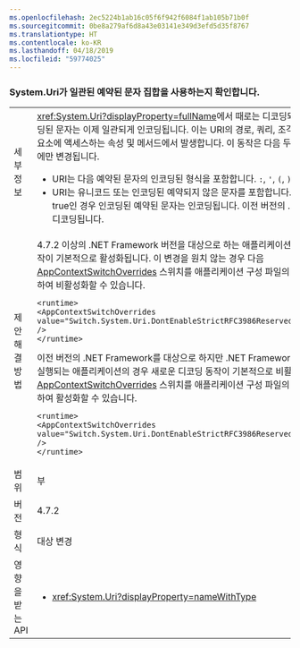 ```yaml
---
ms.openlocfilehash: 2ec5224b1ab16c05f6f942f6084f1ab105b71b0f
ms.sourcegitcommit: 0be8a279af6d8a43e03141e349d3efd5d35f8767
ms.translationtype: HT
ms.contentlocale: ko-KR
ms.lasthandoff: 04/18/2019
ms.locfileid: "59774025"
---
```

### <a name="ensure-systemuri-uses-a-consistent-reserved-character-set"></a>System.Uri가 일관된 예약된 문자 집합을 사용하는지 확인합니다.

|   |   |
|---|---|
|세부 정보|<xref:System.Uri?displayProperty=fullName>에서 때로는 디코딩되는 특정 백분율로 인코딩된 문자는 이제 일관되게 인코딩됩니다. 이는 URI의 경로, 쿼리, 조각 또는 사용자 정보 구성 요소에 액세스하는 속성 및 메서드에서 발생합니다. 이 동작은 다음 두 항목 모두가 true인 경우에만 변경됩니다.<ul><li>URI는 다음 예약된 문자의 인코딩된 형식을 포함합니다. <code>:</code>, <code>'</code>, <code>(</code>, <code>)</code>, <code>!</code> 또는 <code>*</code></li><li>URI는 유니코드 또는 인코딩된 예약되지 않은 문자를 포함합니다. 위의 두 항목 모두가 true인 경우 인코딩된 예약된 문자는 인코딩됩니다. 이전 버전의 .NET Framework에서는 디코딩됩니다.</li></ul>|
|제안 해결 방법|4.7.2 이상의 .NET Framework 버전을 대상으로 하는 애플리케이션의 경우 새로운 디코딩 동작이 기본적으로 활성화됩니다. 이 변경을 원치 않는 경우 다음 [AppContextSwitchOverrides](~/docs/framework/configure-apps/file-schema/runtime/appcontextswitchoverrides-element.md) 스위치를 애플리케이션 구성 파일의 <code>&lt;runtime&gt;</code> 섹션에 추가하여 비활성화할 수 있습니다.<pre><code class="lang-xml">&lt;runtime&gt;&#13;&#10;&lt;AppContextSwitchOverrides value=&quot;Switch.System.Uri.DontEnableStrictRFC3986ReservedCharacterSets=true&quot; /&gt;&#13;&#10;&lt;/runtime&gt;&#13;&#10;</code></pre>이전 버전의 .NET Framework를 대상으로 하지만 .NET Framework 4.7.2 이상 버전에서 실행되는 애플리케이션의 경우 새로운 디코딩 동작이 기본적으로 비활성화됩니다. 다음 [AppContextSwitchOverrides](~/docs/framework/configure-apps/file-schema/runtime/appcontextswitchoverrides-element.md) 스위치를 애플리케이션 구성 파일의 <code>&lt;runtime&gt;</code> 섹션에 추가하여 활성화할 수 있습니다.<pre><code class="lang-xml">&lt;runtime&gt;&#13;&#10;&lt;AppContextSwitchOverrides value=&quot;Switch.System.Uri.DontEnableStrictRFC3986ReservedCharacterSets=false&quot; /&gt;&#13;&#10;&lt;/runtime&gt;&#13;&#10;</code></pre>|
|범위|부|
|버전|4.7.2|
|형식|대상 변경|
|영향을 받는 API|<ul><li><xref:System.Uri?displayProperty=nameWithType></li></ul>|
